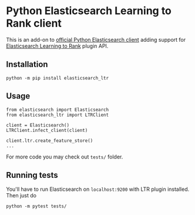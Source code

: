 # Python Elasticsearch Learning to Rank client

This is an add-on to [official Python Elasticsearch client](https://github.com/elastic/elasticsearch-py) adding support 
for [Elasticsearch Learning to Rank](https://github.com/o19s/elasticsearch-learning-to-rank) plugin API.

## Installation

    python -m pip install elasticsearch_ltr

## Usage

    from elasticsearch import Elasticsearch
    from elasticsearch_ltr import LTRClient
    
    client = Elasticsearch()
    LTRClient.infect_client(client)
    
    client.ltr.create_feature_store()
    ...

For more code you may check out `tests/` folder.


## Running tests

You'll have to run Elasticsearch on `localhost:9200` with LTR plugin installed. Then just do

    python -m pytest tests/
